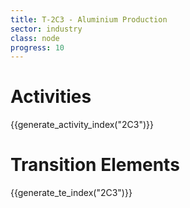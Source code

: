 ```yaml
---
title: T-2C3 - Aluminium Production
sector: industry
class: node
progress: 10
---
```


# Activities

{{generate_activity_index("2C3")}}


# Transition Elements

{{generate_te_index("2C3")}}


